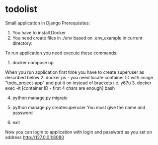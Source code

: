 # todolist
Small application in Django
Prerequisites:
1. You have to install Docker
2. You need create files in ./env based on .env_example in current directory:



To run application you need execute these commands:
1. docker compose up

When you run application first time you have to create superuser as described below
2. docker ps
	- you need locate container ID with image "todo_project-app" and put it on instead of brackets i.e. y67u
3. docker exec -it [container ID - first 4 chars are enough] bash

4. python manage.py migrate
5. python manage.py createsuperuser 
You must give the name and password

6. exit

Now you can login to application with login and password as you set on address http://127.0.0.1:8080

